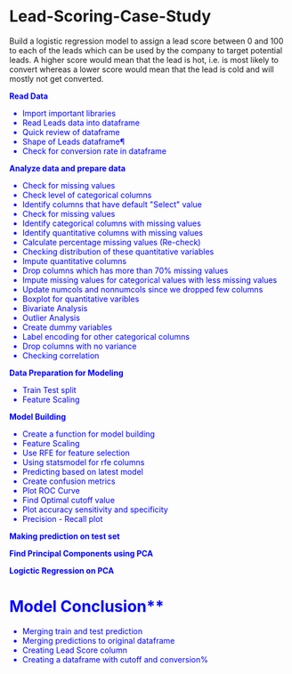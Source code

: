 # Lead-Scoring-Case-Study

Build a logistic regression model to assign a lead score between 0 and 100 to each of the leads which can be used by the company to target potential leads. A higher score would mean that the lead is hot, i.e. is most likely to convert whereas a lower score would mean that the lead is cold and will mostly not get converted.

<font color=blue> **Read Data**	<br>
* Import important libraries	<br>
* Read Leads data into dataframe	<br>
* Quick review of dataframe	<br>
* Shape of Leads dataframe¶	<br>
* Check for conversion rate in dataframe	<br>
	
**Analyze data and prepare data**	<br>
* Check for missing values	<br>
* Check level of categorical columns	<br>
* Identify columns that have default "Select" value	<br>
* Check for missing values	<br>
* Identify categorical columns with missing values	<br>
* Identify quantitative columns with missing values	<br>
* Calculate percentage missing values (Re-check)	<br>
* Checking distribution of these quantitative variables	<br>
* Impute quantitative columns	<br>
* Drop columns which has more than 70% missing values	<br>
* Impute missing values for categorical values with less missing values	<br>
* Update numcols and nonnumcols since we dropped few columns	<br>
* Boxplot for quantitative varibles	<br>
* Bivariate Analysis	<br>
* Outlier Analysis	<br>
* Create dummy variables	<br>
* Label encoding for other categorical columns	<br>
* Drop columns with no variance	<br>
* Checking correlation	<br>
	
**Data Preparation for Modeling**	<br>
* Train Test split	<br>
* Feature Scaling	<br>
	
**Model Building**	<br>
* Create a function for model building	<br>
* Feature Scaling	<br>
* Use RFE for feature selection	<br>
* Using statsmodel for rfe columns	<br>
* Predicting based on latest model	<br>
* Create confusion metrics	<br>
* Plot ROC Curve	<br>
* Find Optimal cutoff value	<br>
* Plot accuracy sensitivity and specificity	<br>
* Precision - Recall plot	<br>
	
**Making prediction on test set**	<br>
	
**Find Principal Components using PCA**	<br>
	
**Logictic Regression on PCA**	<br>
	
# Model Conclusion**	<br>
* Merging train and test prediction	<br>
* Merging predictions to original dataframe	<br>
* Creating Lead Score column	<br>
* Creating a dataframe with cutoff and conversion%	<br>
